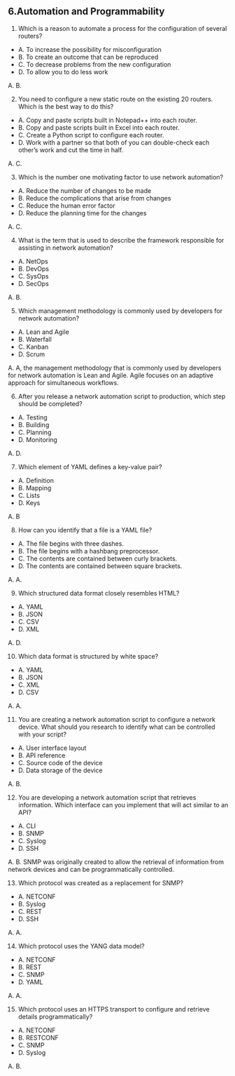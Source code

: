 ## 6.Automation and Programmability


1. Which is a reason to automate a process for the configuration of
several routers?
- A. To increase the possibility for misconfiguration 
- B. To create an outcome that can be reproduced
- C. To decrease problems from the new configuration 
- D. To allow you to do less work

A. B.

2. You need to configure a new static route on the existing 20 routers. Which is the best way to do this?
- A. Copy and paste scripts built in Notepad++ into each router.
- B. Copy and paste scripts built in Excel into each router.
- C. Create a Python script to configure each router.
- D. Work with a partner so that both of you can double-check each other’s work and cut the time in half.

A. C. 

3. Which is the number one motivating factor to use network automation?
- A. Reduce the number of changes to be made
- B. Reduce the complications that arise from changes 
- C. Reduce the human error factor
- D. Reduce the planning time for the changes

A. C. 

4. What is the term that is used to describe the framework responsible for assisting in network automation?
- A. NetOps 
- B. DevOps 
- C. SysOps 
- D. SecOps

A. B.

5. Which management methodology is commonly used by developers for network automation?
- A. Lean and Agile 
- B. Waterfall
- C. Kanban
- D. Scrum

A. A, the management methodology that is commonly used by developers for network automation is Lean and Agile. Agile focuses on an adaptive approach for simultaneous workflows.

6. After you release a network automation script to production, which step should be completed?
- A. Testing
- B. Building 
- C. Planning 
- D. Monitoring

A. D.

7. Which element of YAML defines a key-value pair? 
- A. Definition
- B. Mapping 
- C. Lists
- D. Keys

A. B

8. How can you identify that a file is a YAML file?
- A. The file begins with three dashes.
- B. The file begins with a hashbang preprocessor.
- C. The contents are contained between curly brackets. 
- D. The contents are contained between square brackets.

A. A. 

9. Which structured data format closely resembles HTML? 
- A. YAML
- B. JSON 
- C. CSV 
- D. XML

A. D. 

10. Which data format is structured by white space? 
- A. YAML
- B. JSON 
- C. XML 
- D. CSV

A. A. 

11. You are creating a network automation script to configure a network device. What should you research to identify what can be controlled with your script?
- A. User interface layout
- B. API reference
- C. Source code of the device 
- D. Data storage of the device

A. B.

12. You are developing a network automation script that retrieves information. Which interface can you implement that will act similar to an API?
- A. CLI 
- B. SNMP 
- C. Syslog 
- D. SSH

A. B. SNMP was originally created to allow the retrieval of information from network devices and can be programmatically controlled.

13. Which protocol was created as a replacement for SNMP? 
- A. NETCONF
- B. Syslog 
- C. REST 
- D. SSH

A. A. 

14. Which protocol uses the YANG data model? 
- A. NETCONF
- B. REST 
- C. SNMP 
- D. YAML

A. A. 

15. Which protocol uses an HTTPS transport to configure and retrieve details programmatically?
- A. NETCONF 
- B. RESTCONF 
- C. SNMP
- D. Syslog

A. B.

